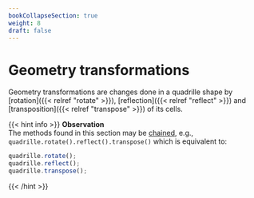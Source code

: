 ```yaml
---
bookCollapseSection: true
weight: 8
draft: false
---
```


# Geometry transformations

Geometry transformations are changes done in a quadrille shape by [rotation]({{< relref "rotate" >}}), [reflection]({{< relref "reflect" >}}) and [transposition]({{< relref "transpose" >}}) of its cells.

{{< hint info >}}
**Observation**\
The methods found in this section may be [chained](https://en.wikipedia.org/wiki/Method_chaining), e.g., `quadrille.rotate().reflect().transpose()` which is equivalent to:
```js
quadrille.rotate();
quadrille.reflect();
quadrille.transpose();
```
{{< /hint >}}
